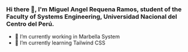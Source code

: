 ### Hi there 👋, I'm Miguel Angel Requena Ramos, student of the Faculty of Systems Engineering, Universidad Nacional del Centro del Perú.

- 🔭 I’m currently working in Marbella System
- 🌱 I’m currently learning Tailwind CSS

